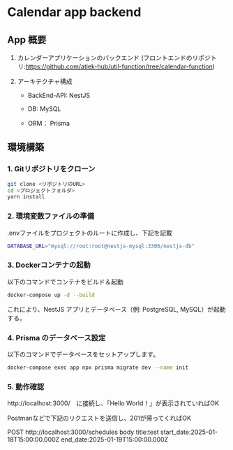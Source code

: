 # Calendar app backend

## App 概要

1. カレンダーアプリケーションのバックエンド (フロントエンドのリポジトリ:https://github.com/atiek-hub/util-function/tree/calendar-function)

2. アーキテクチャ構成

   - BackEnd-API: NestJS

   - DB: MySQL

   - ORM： Prisma

## 環境構築
### 1.  Gitリポジトリをクローン
```bash
git clone <リポジトリのURL>
cd <プロジェクトフォルダ>
yarn install
```

### 2. 環境変数ファイルの準備
.envファイルをプロジェクトのルートに作成し、下記を記載
```bash
DATABASE_URL="mysql://root:root@nestjs-mysql:3306/nestjs-db"
```
### 3. Dockerコンテナの起動
以下のコマンドでコンテナをビルド＆起動
```bash
docker-compose up -d --build
```
これにより、NestJS アプリとデータベース（例: PostgreSQL, MySQL）が起動する。

### 4. Prisma のデータベース設定
以下のコマンドでデータベースをセットアップします。
```bash
docker-compose exec app npx prisma migrate dev --name init
```

### 5. 動作確認
http://localhost:3000/　に接続し、「Hello World！」が表示されていればOK

Postmanなどで下記のリクエストを送信し、201が帰ってくればOK

POST http://localhost:3000/schedules
body
title:test
start_date:2025-01-18T15:00:00.000Z
end_date:2025-01-19T15:00:00.000Z
